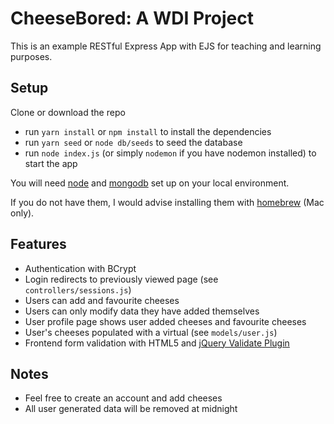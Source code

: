 # CheeseBored: A WDI Project

This is an example RESTful Express App with EJS for teaching and learning purposes.

## Setup

Clone or download the repo

- run `yarn install` or `npm install` to install the dependencies
- run `yarn seed` or `node db/seeds` to seed the database
- run `node index.js` (or simply `nodemon` if you have nodemon installed) to start the app

You will need [node](https://nodejs.org/) and [mongodb](https://www.mongodb.com/) set up on your local environment.

If you do not have them, I would advise installing them with [homebrew](https://brew.sh/) (Mac only).

## Features

- Authentication with BCrypt
- Login redirects to previously viewed page (see `controllers/sessions.js`)
- Users can add and favourite cheeses
- Users can only modify data they have added themselves
- User profile page shows user added cheeses and favourite cheeses
- User's cheeses populated with a virtual (see `models/user.js`)
- Frontend form validation with HTML5 and [jQuery Validate Plugin](https://jqueryvalidation.org/)

## Notes

- Feel free to create an account and add cheeses
- All user generated data will be removed at midnight
